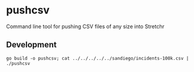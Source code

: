 # pushcsv

Command line tool for pushing CSV files of any size into Stretchr


## Development

```
go build -o pushcsv; cat ../../../../../sandiego/incidents-100k.csv | ./pushcsv
```